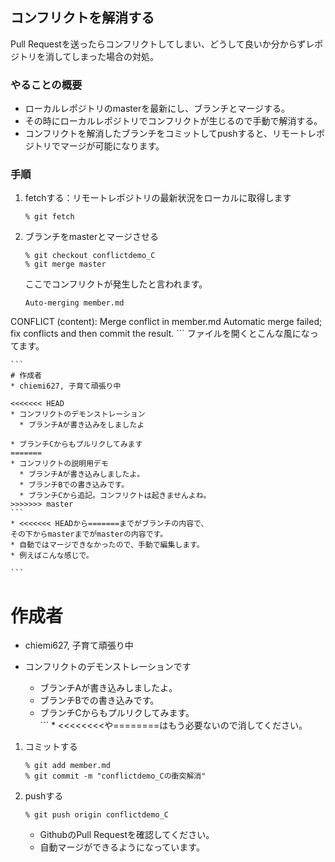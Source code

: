 ## コンフリクトを解消する
Pull Requestを送ったらコンフリクトしてしまい、どうして良いか分からずレポジトリを消してしまった場合の対処。

### やることの概要
* ローカルレポジトリのmasterを最新にし、ブランチとマージする。
* その時にローカルレポジトリでコンフリクトが生じるので手動で解消する。
* コンフリクトを解消したブランチをコミットしてpushすると、リモートレポジトリでマージが可能になります。

### 手順
1. fetchする：リモートレポジトリの最新状況をローカルに取得します
	
	```
	% git fetch
	```
1. ブランチをmasterとマージさせる

	```
	% git checkout conflictdemo_C
	% git merge master
	```
	ここでコンフリクトが発生したと言われます。
	
	```
	Auto-merging member.md
CONFLICT (content): Merge conflict in member.md
Automatic merge failed; fix conflicts and then commit the result.
	```
	ファイルを開くとこんな風になってます。
	
	```
	# 作成者
	* chiemi627, 子育て頑張り中
	
	<<<<<<< HEAD
	* コンフリクトのデモンストレーション
	  * ブランチAが書き込みをしましたよ
	  
	* ブランチCからもプルリクしてみます
	=======
	* コンフリクトの説明用デモ
	  * ブランチAが書き込みしましたよ。
	  * ブランチBでの書き込みです。
	  * ブランチCから追記。コンフリクトは起きませんよね。
	>>>>>>> master  
	```
	* <<<<<<< HEADから=======までがブランチの内容で、
	その下からmasterまでがmasterの内容です。
	* 自動ではマージできなかったので、手動で編集します。
	* 例えばこんな感じで。

	```
   # 作成者
   * chiemi627, 子育て頑張り中

   * コンフリクトのデモンストレーションです
     * ブランチAが書き込みしましたよ。
     * ブランチBでの書き込みです。
     * ブランチCからもプルリクしてみます。                        	
	```
	* <<<<<<<<や========はもう必要ないので消してください。
1. コミットする

	```
	% git add member.md
	% git commit -m "conflictdemo_Cの衝突解消"
	``` 
1. pushする

	```
	% git push origin conflictdemo_C
	```
	* GithubのPull Requestを確認してください。
	* 自動マージができるようになっています。
